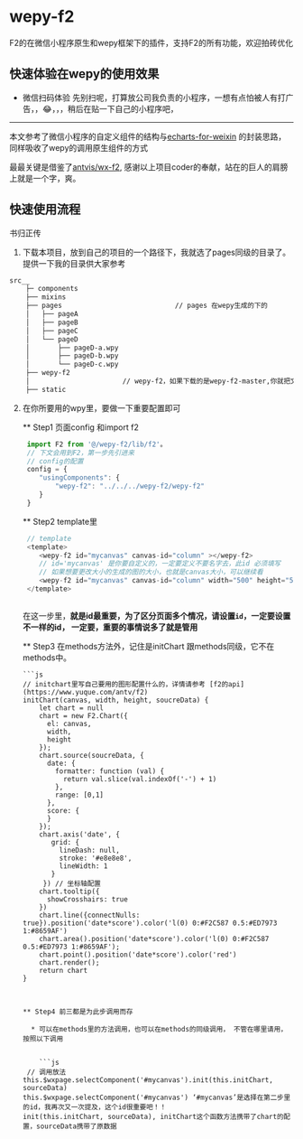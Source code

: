 # wepy-f2

F2的在微信小程序原生和wepy框架下的插件，支持F2的所有功能，欢迎拍砖优化

## 快速体验在wepy的使用效果

* 微信扫码体验
 先别扫呢，打算放公司我负责的小程序，一想有点怕被人有打广告，，😂，，，稍后在贴一下自己的小程序吧，

 ***
 本文参考了微信小程序的自定义组件的结构与[echarts-for-weixin](https://github.com/ecomfe/echarts-for-weixin) 的封装思路，同样吸收了wepy的调用原生组件的方式

最最关键是借鉴了[antvis/wx-f2](https://github.com/antvis/wx-f2/tree/custom-component), 感谢以上项目coder的奉献，站在的巨人的肩膀上就是一个字，爽。

## 快速使用流程

 书归正传
 1. 下载本项目，放到自己的项目的一个路径下，我就选了pages同级的目录了。提供一下我的目录供大家参考

```bash
src__
	├─ components
	├── mixins
	├── pages                			 // pages 在wepy生成的下的
	│   ├── pageA
	│   ├── pageB
	│   ├── pageC
	│   └── pageD                 
	│       ├── pageD-a.wpy  
	│       ├── pageD-b.wpy           
	│       └── pageD-c.wpy          
	├── wepy-f2 
	│                       // wepy-f2，如果下载的是wepy-f2-master,你就把文件夹名的master去掉
	├── static
```
 2. 在你所要用的wpy里，要做一下重要配置即可

	** Step1 页面config 和import f2

	```js
	 import F2 from '@/wepy-f2/lib/f2'。
	 // 下文会用到F2，第一步先引进来
	 // config的配置
	 config = {
	 	"usingComponents": {
	 		"wepy-f2": "../../../wepy-f2/wepy-f2"
	 	}
	 }
  	```
  	** Step2 template里


	```js
	 // template
	 <template>
	 	<wepy-f2 id="mycanvas" canvas-id="column" ></wepy-f2>  
	 	// id='mycanvas' 是你要自定义的，一定要定义不要名字去，此id 必须填写
	 	// 如果想要更改大小的生成的图的大小，也就是canvas大小，可以继续看
	 	<wepy-f2 id="mycanvas" canvas-id="column" width="500" height="500" ></wepy-f2>  // 这是长宽都是px单位
	 </template>
	 
  	```
  	在这一步里，**就是id最重要，为了区分页面多个情况，请设置`id`，一定要设置不一样的id， 一定要，重要的事情说多了就是管用**

  	 ** Step3 在methods方法外，记住是initChart 跟methods同级，它不在methods中。
  	 
		```js
		// initchart里写自己要用的图形配置什么的，详情请参考 [f2的api](https://www.yuque.com/antv/f2)		
	 	initChart(canvas, width, height, soucreData) {
	 		let chart = null  
		    chart = new F2.Chart({
		      el: canvas,
		      width,
		      height
		    });
		    chart.source(soucreData, {
		      date: {
		        formatter: function (val) {
		          return val.slice(val.indexOf('-') + 1)
		        },
		        range: [0,1]
		      },
		      score: {
		      }
		    });
		    chart.axis('date', {
		       grid: {
		         lineDash: null,
		         stroke: '#e8e8e8',
		         lineWidth: 1
		       }
		     }) // 坐标轴配置
		    chart.tooltip({
		      showCrosshairs: true
		    })
		    chart.line({connectNulls: true}).position('date*score').color('l(0) 0:#F2C587 0.5:#ED7973 1:#8659AF')
		    chart.area().position('date*score').color('l(0) 0:#F2C587 0.5:#ED7973 1:#8659AF');
		    chart.point().position('date*score').color('red')
		    chart.render();
	    	return chart
	    }
  	```
  

	** Step4 前三都是为此步调用而存
	
	  * 可以在methods里的方法调用，也可以在methods的同级调用， 不管在哪里请用，按照以下调用

	 
		```js
	 // 调用放法 
	this.$wxpage.selectComponent('#mycanvas').init(this.initChart, sourceData)
	this.$wxpage.selectComponent('#mycanvas') ‘#mycanvas’是选择在第二步里的id，我再次又一次提及，这个id很重要吧！！
	init(this.initChart, sourceData), initChart这个函数方法携带了chart的配置，sourceData携带了原数据
	 
  	```










